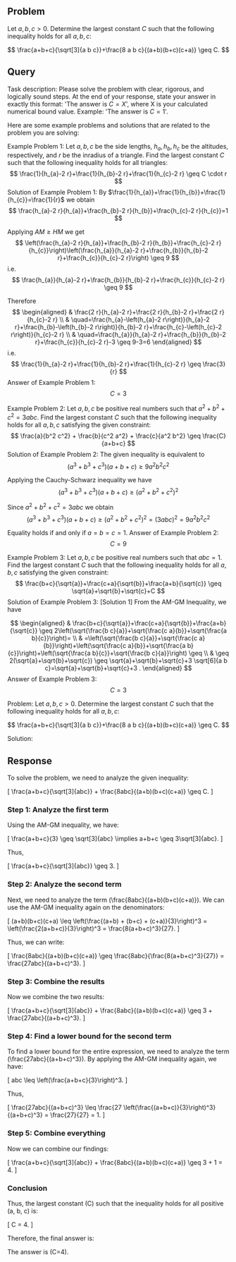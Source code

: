 ## Problem

Let $a, b, c > 0$. Determine the largest constant $C$ such that the following inequality holds for all $a, b, c$:

$$
\frac{a+b+c}{\sqrt[3]{a b c}}+\frac{8 a b c}{(a+b)(b+c)(c+a)} \geq C.
$$

## Query

Task description: Please solve the problem with clear, rigorous, and logically sound steps. At the end of your response, state your answer in exactly this format: 'The answer is $C=X$', where X is your calculated numerical bound value. Example: 'The answer is $C=1$'.

Here are some example problems and solutions that are related to the problem you are solving:

Example Problem 1: Let $a, b, c$ be the side lengths, $h_{a}, h_{b}, h_{c}$ be the altitudes, respectively, and $r$ be the inradius of a triangle. Find the largest constant $C$ such that the following inequality holds for all triangles:
$$
\frac{1}{h_{a}-2 r}+\frac{1}{h_{b}-2 r}+\frac{1}{h_{c}-2 r} \geq C \cdot r
$$
Solution of Example Problem 1: By $\frac{1}{h_{a}}+\frac{1}{h_{b}}+\frac{1}{h_{c}}=\frac{1}{r}$ we obtain
$$
\frac{h_{a}-2 r}{h_{a}}+\frac{h_{b}-2 r}{h_{b}}+\frac{h_{c}-2 r}{h_{c}}=1
$$

Applying $A M \geq H M$ we get
$$
\left(\frac{h_{a}-2 r}{h_{a}}+\frac{h_{b}-2 r}{h_{b}}+\frac{h_{c}-2 r}{h_{c}}\right)\left(\frac{h_{a}}{h_{a}-2 r}+\frac{h_{b}}{h_{b}-2 r}+\frac{h_{c}}{h_{c}-2 r}\right) \geq 9
$$
i.e.
$$
\frac{h_{a}}{h_{a}-2 r}+\frac{h_{b}}{h_{b}-2 r}+\frac{h_{c}}{h_{c}-2 r} \geq 9
$$

Therefore
$$
\begin{aligned}
& \frac{2 r}{h_{a}-2 r}+\frac{2 r}{h_{b}-2 r}+\frac{2 r}{h_{c}-2 r} \\
& \quad=\frac{h_{a}-\left(h_{a}-2 r\right)}{h_{a}-2 r}+\frac{h_{b}-\left(h_{b}-2 r\right)}{h_{b}-2 r}+\frac{h_{c}-\left(h_{c}-2 r\right)}{h_{c}-2 r} \\
& \quad=\frac{h_{a}}{h_{a}-2 r}+\frac{h_{b}}{h_{b}-2 r}+\frac{h_{c}}{h_{c}-2 r}-3 \geq 9-3=6
\end{aligned}
$$
i.e.
$$
\frac{1}{h_{a}-2 r}+\frac{1}{h_{b}-2 r}+\frac{1}{h_{c}-2 r} \geq \frac{3}{r}
$$
Answer of Example Problem 1: $$C = 3$$

Example Problem 2: Let $a, b, c$ be positive real numbers such that $a^2 + b^2 + c^2 = 3abc$. Find the largest constant $C$ such that the following inequality holds for all $a, b, c$ satisfying the given constraint:
$$
\frac{a}{b^2 c^2} + \frac{b}{c^2 a^2} + \frac{c}{a^2 b^2} \geq \frac{C}{a+b+c}
$$
Solution of Example Problem 2: The given inequality is equivalent to
$$
\left(a^{3}+b^{3}+c^{3}\right)(a+b+c) \geq 9 a^{2} b^{2} c^{2}
$$

Applying the Cauchy-Schwarz inequality we have
$$
\left(a^{3}+b^{3}+c^{3}\right)(a+b+c) \geq\left(a^{2}+b^{2}+c^{2}\right)^{2}
$$

Since $a^{2}+b^{2}+c^{2}=3 a b c$ we obtain
$$
\left(a^{3}+b^{3}+c^{3}\right)(a+b+c) \geq\left(a^{2}+b^{2}+c^{2}\right)^{2}=(3 a b c)^{2}=9 a^{2} b^{2} c^{2}
$$

Equality holds if and only if $a=b=c=1$.
Answer of Example Problem 2: $$C = 9$$

Example Problem 3: Let $a, b, c$ be positive real numbers such that $a b c = 1$. Find the largest constant $C$ such that the following inequality holds for all $a, b, c$ satisfying the given constraint:
$$
\frac{b+c}{\sqrt{a}}+\frac{c+a}{\sqrt{b}}+\frac{a+b}{\sqrt{c}} \geq \sqrt{a}+\sqrt{b}+\sqrt{c}+C
$$
Solution of Example Problem 3: [Solution 1]
From the AM-GM Inequality, we have

$$
\begin{aligned}
& \frac{b+c}{\sqrt{a}}+\frac{c+a}{\sqrt{b}}+\frac{a+b}{\sqrt{c}} \geq 2\left(\sqrt{\frac{b c}{a}}+\sqrt{\frac{c a}{b}}+\sqrt{\frac{a b}{c}}\right)= \\
& =\left(\sqrt{\frac{b c}{a}}+\sqrt{\frac{c a}{b}}\right)+\left(\sqrt{\frac{c a}{b}}+\sqrt{\frac{a b}{c}}\right)+\left(\sqrt{\frac{a b}{c}}+\sqrt{\frac{b c}{a}}\right) \geq \\
& \geq 2(\sqrt{a}+\sqrt{b}+\sqrt{c}) \geq \sqrt{a}+\sqrt{b}+\sqrt{c}+3 \sqrt[6]{a b c}=\sqrt{a}+\sqrt{b}+\sqrt{c}+3 .
\end{aligned}
$$
Answer of Example Problem 3: $$C = 3$$


Problem: Let $a, b, c > 0$. Determine the largest constant $C$ such that the following inequality holds for all $a, b, c$:

$$
\frac{a+b+c}{\sqrt[3]{a b c}}+\frac{8 a b c}{(a+b)(b+c)(c+a)} \geq C.
$$

Solution:

## Response

To solve the problem, we need to analyze the given inequality:

\[
\frac{a+b+c}{\sqrt[3]{abc}} + \frac{8abc}{(a+b)(b+c)(c+a)} \geq C.
\]

### Step 1: Analyze the first term

Using the AM-GM inequality, we have:

\[
\frac{a+b+c}{3} \geq \sqrt[3]{abc} \implies a+b+c \geq 3\sqrt[3]{abc}.
\]

Thus,

\[
\frac{a+b+c}{\sqrt[3]{abc}} \geq 3.
\]

### Step 2: Analyze the second term

Next, we need to analyze the term \(\frac{8abc}{(a+b)(b+c)(c+a)}\). We can use the AM-GM inequality again on the denominators:

\[
(a+b)(b+c)(c+a) \leq \left(\frac{(a+b) + (b+c) + (c+a)}{3}\right)^3 = \left(\frac{2(a+b+c)}{3}\right)^3 = \frac{8(a+b+c)^3}{27}.
\]

Thus, we can write:

\[
\frac{8abc}{(a+b)(b+c)(c+a)} \geq \frac{8abc}{\frac{8(a+b+c)^3}{27}} = \frac{27abc}{(a+b+c)^3}.
\]

### Step 3: Combine the results

Now we combine the two results:

\[
\frac{a+b+c}{\sqrt[3]{abc}} + \frac{8abc}{(a+b)(b+c)(c+a)} \geq 3 + \frac{27abc}{(a+b+c)^3}.
\]

### Step 4: Find a lower bound for the second term

To find a lower bound for the entire expression, we need to analyze the term \(\frac{27abc}{(a+b+c)^3}\). By applying the AM-GM inequality again, we have:

\[
abc \leq \left(\frac{a+b+c}{3}\right)^3.
\]

Thus,

\[
\frac{27abc}{(a+b+c)^3} \leq \frac{27 \left(\frac{(a+b+c)}{3}\right)^3}{(a+b+c)^3} = \frac{27}{27} = 1.
\]

### Step 5: Combine everything

Now we can combine our findings:

\[
\frac{a+b+c}{\sqrt[3]{abc}} + \frac{8abc}{(a+b)(b+c)(c+a)} \geq 3 + 1 = 4.
\]

### Conclusion

Thus, the largest constant \(C\) such that the inequality holds for all positive \(a, b, c\) is:

\[
C = 4.
\]

Therefore, the final answer is:

The answer is \(C=4\).